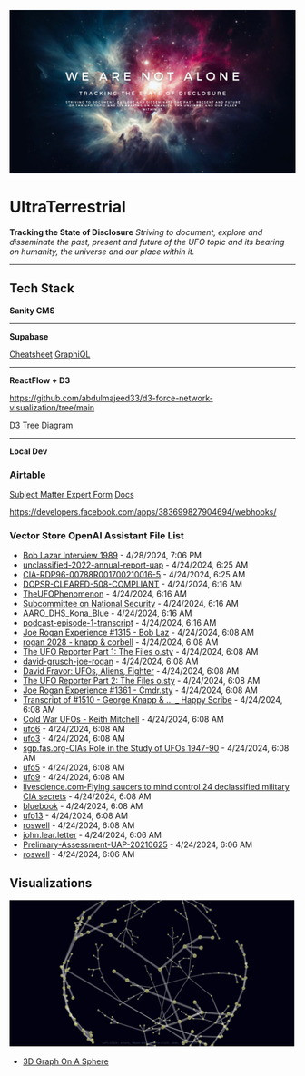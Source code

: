 ![Example Image](./docs/bg-text.jpg)

# UltraTerrestrial

**Tracking the State of Disclosure**
*Striving to document, explore and disseminate the past, present and future of the UFO topic and its bearing on humanity, the universe and our place within it.*

---

## Tech Stack

**Sanity CMS**

---

**Supabase**

[Cheatsheet](https://supabase.com/dashboard/project/oylaiyodggkrghjkbruy/api?resource=event_topic_link)
[GraphiQL](https://supabase.com/dashboard/project/oylaiyodggkrghjkbruy/api/graphiql)

---

**ReactFlow + D3**

<https://github.com/abdulmajeed33/d3-force-network-visualization/tree/main>

[D3 Tree Diagram](https://observablehq.com/@d3/tree/2?intent=fork)

---

**Local Dev**

### Airtable

[Subject Matter Expert Form](https://airtable.com/appN3js5xinc0L7ln/paggeZBJoI9CJWw2o/form)
[Docs](https://airtable.com/appN3js5xinc0L7ln/api/docs#javascript/metadata)

<https://developers.facebook.com/apps/383699827904694/webhooks/>

### Vector Store OpenAI Assistant File List

- [Bob Lazar Interview 1989](Bob-Lazar-Interview-1989.md) - 4/28/2024, 7:06 PM
- [unclassified-2022-annual-report-uap](unclassified-2022-annual-report-uap.pdf) - 4/24/2024, 6:25 AM
- [CIA-RDP96-00788R001700210016-5](CIA-RDP96-00788R001700210016-5.pdf) - 4/24/2024, 6:25 AM
- [DOPSR-CLEARED-508-COMPLIANT](DOPSR-CLEARED-508-COMPLIANT.pdf) - 4/24/2024, 6:16 AM
- [TheUFOPhenomenon](TheUFOPhenomenon.txt) - 4/24/2024, 6:16 AM
- [Subcommittee on National Security](Subcommittee-on-National-Security.txt) - 4/24/2024, 6:16 AM
- [AARO_DHS_Kona_Blue](AARO_DHS_Kona_Blue.pdf) - 4/24/2024, 6:16 AM
- [podcast-episode-1-transcript](podcast-episode-1-transcript.md) - 4/24/2024, 6:16 AM
- [Joe Rogan Experience #1315 - Bob Laz](Joe-Rogan-Experience-1315-Bob-Laz.md) - 4/24/2024, 6:08 AM
- [rogan 2028 - knapp & corbell](rogan-2028-knapp-corbell.txt) - 4/24/2024, 6:08 AM
- [The UFO Reporter Part 1: The Files o.sty](The-UFO-Reporter-Part-1-The-Files-o.sty.txt) - 4/24/2024, 6:08 AM
- [david-grusch-joe-rogan](david-grusch-joe-rogan.txt) - 4/24/2024, 6:08 AM
- [David Fravor: UFOs, Aliens, Fighter](David-Fravor-UFOs-Aliens-Fighter.txt) - 4/24/2024, 6:08 AM
- [The UFO Reporter Part 2: The Files o.sty](The-UFO-Reporter-Part-2-The-Files-o.sty.txt) - 4/24/2024, 6:08 AM
- [Joe Rogan Experience #1361 - Cmdr.sty](Joe-Rogan-Experience-1361-Cmdr.sty.txt) - 4/24/2024, 6:08 AM
- [Transcript of #1510 - George Knapp & ... _ Happy Scribe](Transcript-of-1510-George-Knapp-Happy-Scribe.pdf) - 4/24/2024, 6:08 AM
- [Cold War UFOs - Keith Mitchell](Cold-War-UFOs-Keith-Mitchell.txt) - 4/24/2024, 6:08 AM
- [ufo6](ufo6.pdf) - 4/24/2024, 6:08 AM
- [ufo3](ufo3.pdf) - 4/24/2024, 6:08 AM
- [sgp.fas.org-CIAs Role in the Study of UFOs 1947-90](sgp.fas.org-CIAs-Role-in-the-Study-of-UFOs-1947-90.pdf) - 4/24/2024, 6:08 AM
- [ufo5](ufo5.pdf) - 4/24/2024, 6:08 AM
- [ufo9](ufo9.pdf) - 4/24/2024, 6:08 AM
- [livescience.com-Flying saucers to mind control 24 declassified military CIA secrets](livescience.com-Flying-saucers-to-mind-control-24-declassified-military-CIA-secrets.pdf) - 4/24/2024, 6:08 AM
- [bluebook](bluebook.pdf) - 4/24/2024, 6:08 AM
- [ufo13](ufo13.pdf) - 4/24/2024, 6:08 AM
- [roswell](roswell.pdf) - 4/24/2024, 6:08 AM
- [john.lear.letter](john.lear.letter.pdf) - 4/24/2024, 6:06 AM
- [Prelimary-Assessment-UAP-20210625](Prelimary-Assessment-UAP-20210625.pdf) - 4/24/2024, 6:06 AM
- [roswell](roswell.pdf) - 4/24/2024, 6:06 AM

## Visualizations

![Alt text](docs/3d-graph-sphere.png "3D Graph On A Sphere")

- [3D Graph On A Sphere](https://observablehq.com/@fil/3d-graph-on-sphere)
